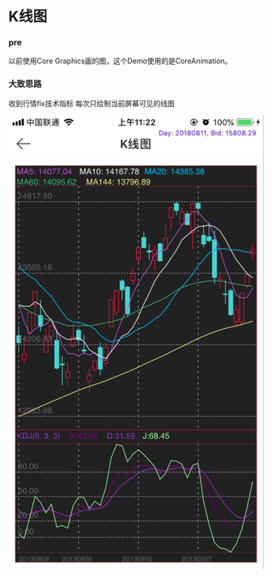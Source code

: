 # K线图

### pre
以前使用Core Graphics画的图，这个Demo使用的是CoreAnimation。

### 大致思路
收到行情fix技术指标
每次只绘制当前屏幕可见的线图

![image](https://github.com/stonelay/ZLKLineDemo/raw/master/Screenshots/main1.png)

